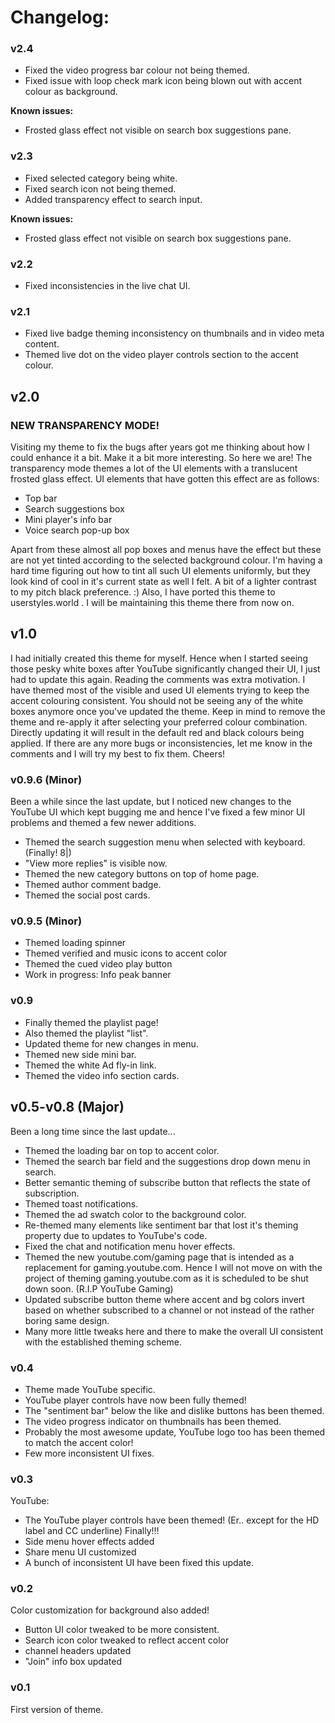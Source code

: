 # Changelog:
### v2.4
- Fixed the video progress bar colour not being themed.
- Fixed issue with loop check mark icon being blown out with accent colour as background.

**Known issues:**
- Frosted glass effect not visible on search box suggestions pane.

### v2.3
- Fixed selected category being white.
- Fixed search icon not being themed.
- Added transparency effect to search input.

**Known issues:**
- Frosted glass effect not visible on search box suggestions pane.

### v2.2
- Fixed inconsistencies in the live chat UI.

### v2.1
- Fixed live badge theming inconsistency on thumbnails and in video meta content.
- Themed live dot on the video player controls section to the accent colour.

## v2.0 
### NEW TRANSPARENCY MODE!
Visiting my theme to fix the bugs after years got me thinking about how I could enhance it a bit. Make it a bit more interesting. So here we are! The transparency mode themes a lot of the UI elements with a translucent frosted glass effect. UI elements that have gotten this effect are as follows:

- Top bar 
- Search suggestions box 
- Mini player's info bar 
- Voice search pop-up box

Apart from these almost all pop boxes and menus have the effect but these are not yet tinted according to the selected background colour. I'm having a hard time figuring out how to tint all such UI elements uniformly, but they look kind of cool in it's current state as well I felt. A bit of a lighter contrast to my pitch black preference. :) Also, I have ported this theme to userstyles.world . I will be maintaining this theme there from now on.

## v1.0
I had initially created this theme for myself. Hence when I started seeing those pesky white boxes after YouTube significantly changed their UI, I just had to update this again. Reading the comments was extra motivation. I have themed most of the visible and used UI elements trying to keep the accent colouring consistent. You should not be seeing any of the white boxes anymore once you've updated the theme. Keep in mind to remove the theme and re-apply it after selecting your preferred colour combination. Directly updating it will result in the default red and black colours being applied. If there are any more bugs or inconsistencies, let me know in the comments and I will try my best to fix them. Cheers!

### v0.9.6 (Minor)
Been a while since the last update, but I noticed new changes to the YouTube UI which kept bugging me and hence I've fixed a few minor UI problems and themed a few newer additions.

- Themed the search suggestion menu when selected with keyboard. (Finally! 8|) 
- "View more replies" is visible now. 
- Themed the new category buttons on top of home page. 
- Themed author comment badge. 
- Themed the social post cards.

### v0.9.5 (Minor)
- Themed loading spinner
- Themed verified and music icons to accent color
- Themed the cued video play button
- Work in progress: Info peak banner

### v0.9
- Finally themed the playlist page!
- Also themed the playlist "list".
- Updated theme for new changes in menu.
- Themed new side mini bar.
- Themed the white Ad fly-in link.
- Themed the video info section cards.

## v0.5-v0.8 (Major)
Been a long time since the last update...

- Themed the loading bar on top to accent color. 
- Themed the search bar field and the suggestions drop down menu in search. 
- Better semantic theming of subscribe button that reflects the state of subscription. 
- Themed toast notifications. 
- Themed the ad swatch color to the background color. 
- Re-themed many elements like sentiment bar that lost it's theming property due to updates to YouTube's code. 
- Fixed the chat and notification menu hover effects. 
- Themed the new youtube.com/gaming page that is intended as a replacement for gaming.youtube.com. Hence I will not move on with the project of theming gaming.youtube.com as it is scheduled to be shut down soon. (R.I.P YouTube Gaming) 
- Updated subscribe button theme where accent and bg colors invert based on whether subscribed to a channel or not instead of the rather boring same design. 
- Many more little tweaks here and there to make the overall UI consistent with the established theming scheme.

### v0.4
- Theme made YouTube specific.
- YouTube player controls have now been fully themed!
- The "sentiment bar" below the like and dislike buttons has been themed.
- The video progress indicator on thumbnails has been themed.
- Probably the most awesome update, YouTube logo too has been themed to match the accent color!
- Few more inconsistent UI fixes.

### v0.3
YouTube:
- The YouTube player controls have been themed! (Er.. except for the HD label and CC underline) Finally!!!
- Side menu hover effects added
- Share menu UI customized
- A bunch of inconsistent UI have been fixed this update.

### v0.2
Color customization for background also added!

- Button UI color tweaked to be more consistent.
- Search icon color tweaked to reflect accent color
- channel headers updated
- "Join" info box updated

### v0.1
First version of theme.
